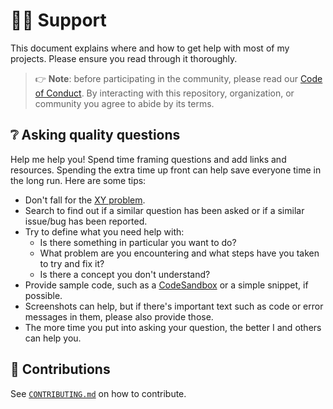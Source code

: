 # :raising_hand_man: Support

This document explains where and how to get help with most of my projects.
Please ensure you read through it thoroughly.

> :point_right: **Note**: before participating in the community, please read our
> [Code of Conduct][coc].
> By interacting with this repository, organization, or community you agree to
> abide by its terms.

## :grey_question: Asking quality questions

Help me help you! Spend time framing questions and add links and resources.
Spending the extra time up front can help save everyone time in the long run.
Here are some tips:

* Don't fall for the [XY problem][xy].
* Search to find out if a similar question has been asked or if a similar
  issue/bug has been reported.
* Try to define what you need help with:
  * Is there something in particular you want to do?
  * What problem are you encountering and what steps have you taken to try and
    fix it?
  * Is there a concept you don't understand?
* Provide sample code, such as a [CodeSandbox][cs] or a simple snippet, if
  possible.
* Screenshots can help, but if there's important text such as code or error
  messages in them, please also provide those.
* The more time you put into asking your question, the better I and others
  can help you.

## :handshake: Contributions

See [`CONTRIBUTING.md`][contributing] on how to contribute.

<!-- definitions -->
[coc]: https://github.com/Bibz87/kubernetes-example/blob/master/.github/CODE_OF_CONDUCT.md
[contributing]: https://github.com/Bibz87/kubernetes-example/blob/master/.github/CONTRIBUTING.md
[xy]: https://meta.stackexchange.com/questions/66377/what-is-the-xy-problem/66378#66378
[cs]: https://codesandbox.io
